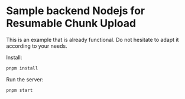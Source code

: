 # Sample backend Nodejs for Resumable Chunk Upload

This is an example that is already functional. Do not hesitate to adapt it according to your needs.

Install:

```bash
pnpm install
```

Run the server:

```bash
pnpm start
```
